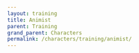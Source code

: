 ```yaml
---
layout: training
title: Animist
parent: Training
grand_parent: Characters
permalink: /characters/training/animist/
---
```

